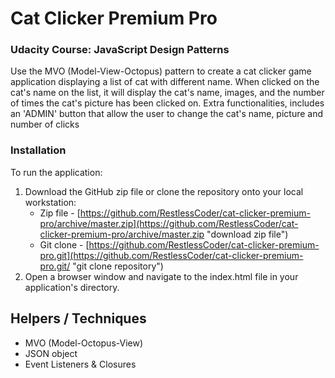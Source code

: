 # Cat Clicker Premium Pro 

### Udacity Course: JavaScript Design Patterns
Use the MVO (Model-View-Octopus) pattern to create a cat clicker game application displaying a list of cat with different name. When clicked on the cat's name on the list, it will display the cat's name, images, and the number of times the cat's picture has been clicked on. Extra functionalities, includes an 'ADMIN' button that allow the user to change the cat's name, picture and number of clicks

### Installation
To run the application:
1. Download the GitHub zip file or clone the repository onto your local workstation:
    * Zip file - [https://github.com/RestlessCoder/cat-clicker-premium-pro/archive/master.zip](https://github.com/RestlessCoder/cat-clicker-premium-pro/archive/master.zip "download zip file")
    * Git clone - [https://github.com/RestlessCoder/cat-clicker-premium-pro.git](https://github.com/RestlessCoder/cat-clicker-premium-pro.git/ "git clone repository")
2. Open a browser window and navigate to the index.html file in your application's directory.

## Helpers / Techniques
- MVO (Model-Octopus-View)
- JSON object
- Event Listeners & Closures
